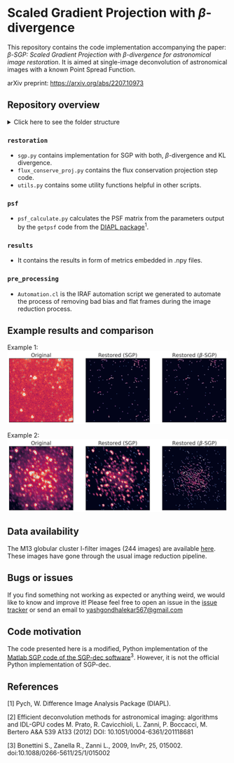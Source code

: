 # Scaled Gradient Projection with $\beta$-divergence

This repository contains the code implementation accompanying the paper: *$\beta$-SGP: Scaled Gradient Projection with $\beta$-divergence for astronomical image restoration*. It is aimed at single-image deconvolution of astronomical images with a known Point Spread Function.

arXiv preprint: https://arxiv.org/abs/2207.10973

## Repository overview

<details>
<summary>Click here to see the folder structure</summary>
<pre>

.
├── images
│   ├── crowded_flux_subdiv.png
│   ├── crowded_subdiv_example.png
│   ├── ellipticity_ratio.png
│   ├── flux_frac_diff.png
│   ├── flux_line_plot_stamps.png
│   ├── flux_subdiv.png
│   ├── fwhm_ratio.png
│   └── subdiv_example.png
├── pre_processing
│   └── Automation.cl
├── psf
│   ├── get_psf_coeffs.bash
│   ├── psf_calculate.py
│   ├── psfccfbrd210048_1_1.bin.txt
│   ├── psfccfbrd210048_1_1_img.fits
│   ├── psf_estimation.bash
│   ├── psf_mat_show.ipynb
│   ├── psf_steps_and_params.MD
│   └── README.md
├── README.md
├── restoration
│   ├── application_sgp_star_stamps.py
│   ├── application_sgp_subdivisions.py
│   ├── flux_conserve_proj.py
│   ├── sgp.py
│   ├── simulated_test
│   │   ├── data
│   │   │   ├── NGC7027_255.mat
│   │   │   └── satellite_25500.mat
│   │   └── __init__.py
│   ├── simulation_test_sgp.py
│   ├── tests.py
│   └── utils.py
└── results
    ├── CROWDED_SUBDIV_BEST_BETA_INIT.npy
    ├── CROWDED_SUBDIV_EXEC_TIME_BETA.npy
    ├── CROWDED_SUBDIV_EXEC_TIME.npy
    ├── CROWDED_SUBDIV_NUM_ITERS_BETA.npy
    ├── CROWDED_SUBDIV_NUM_ITERS.npy
    ├── CROWDED_SUBDIV_ORIGCAT_2sigma.csv
    ├── CROWDED_SUBDIV_ORIGCAT.csv
    ├── CROWDED_SUBDIV_ORIG_FLUX_BETA.npy
    ├── CROWDED_SUBDIV_ORIG_FLUX.npy
    ├── CROWDED_SUBDIV_ORIGIMG_BETA.fits
    ├── CROWDED_SUBDIV_ORIGIMG.fits
    ├── CROWDED_SUBDIV_RESTORED_BETA.csv
    ├── CROWDED_SUBDIV_RESTORED_BETA_MATCHED.csv
    ├── CROWDED_SUBDIV_RESTORED.csv
    ├── CROWDED_SUBDIV_RESTORED_FLUX_BETA.npy
    ├── CROWDED_SUBDIV_RESTORED_FLUX.npy
    ├── CROWDED_SUBDIV_RESTOREDIMG_BETA.fits
    ├── CROWDED_SUBDIV_RESTOREDIMG.fits
    ├── CROWDED_SUBDIV_RESTORED_MATCHED.csv
    ├── ELLIPTICITY_RATIO_BETA.npy
    ├── ELLIPTICITY_RATIO.npy
    ├── EXEC_TIME_BETA.npy
    ├── EXEC_TIME.npy
    ├── FLUX_FRACTIONAL_DIFFERENCE_BETA.npy
    ├── FLUX_FRACTIONAL_DIFFERENCE.npy
    ├── FWHM_RATIO_BETA.npy
    ├── FWHM_RATIO.npy
    ├── NUM_ITERS_BETA.npy
    ├── NUM_ITERS.npy
    ├── ORIG_FLUX_BETA.npy
    ├── ORIG_FLUX.npy
    ├── RESTORED_FLUX_BETA.npy
    ├── RESTORED_FLUX.npy
    ├── SUBDIV_BEST_BETA_INIT.npy
    ├── SUBDIV_EXEC_TIME_BETA.npy
    ├── SUBDIV_EXEC_TIME.npy
    ├── SUBDIV_NUM_ITERS_BETA.npy
    ├── SUBDIV_NUM_ITERS.npy
    ├── SUBDIV_ORIGCAT.csv
    ├── SUBDIV_ORIG_FLUX_BETA.npy
    ├── SUBDIV_ORIG_FLUX.npy
    ├── SUBDIV_ORIGIMG_BETA.fits
    ├── SUBDIV_ORIGIMG.fits
    ├── SUBDIV_RESTORED_BETA.csv
    ├── SUBDIV_RESTORED_BETA_MATCHED.csv
    ├── SUBDIV_RESTORED.csv
    ├── SUBDIV_RESTORED_FLUX_BETA.npy
    ├── SUBDIV_RESTORED_FLUX.npy
    ├── SUBDIV_RESTOREDIMG_BETA.fits
    ├── SUBDIV_RESTOREDIMG.fits
    ├── SUBDIV_RESTORED_MATCHED.csv
    ├── WD_RADIAL_PROFILE_DISTANCE_BETA.npy
    └── WD_RADIAL_PROFILE_DISTANCE.npy

7 directories

</pre>
</details>

### `restoration`
- `sgp.py` contains implementation for SGP with both, $\beta$-divergence and KL divergence.
- `flux_conserve_proj.py` contains the flux conservation projection step code.
- `utils.py` contains some utility functions helpful in other scripts.

### `psf`

- `psf_calculate.py` calculates the PSF matrix from the parameters output by the `getpsf` code from the [DIAPL package](https://users.camk.edu.pl/pych/DIAPL/)<sup>1</sup>.

### `results`

- It contains the results in form of metrics embedded in .npy files.

### `pre_processing`

- `Automation.cl` is the IRAF automation script we generated to automate the process of removing bad bias and flat frames during the image reduction process.

## Example results and comparison

Example 1:
![Example 1](https://github.com/Yash-10/beta-sgp/blob/master/images/subdiv_example.png?raw=true)

Example 2:
![Example 2](https://github.com/Yash-10/beta-sgp/blob/master/images/crowded_subdiv_example.png?raw=true)

## Data availability

The M13 globular cluster I-filter images (244 images) are available [here](https://drive.google.com/file/d/13Vk2TpXgSB6IoLUIv-zdh-XI53wJp-0y/view?usp=sharing). These images have gone through the usual image reduction pipeline.

## Bugs or issues

If you find something not working as expected or anything weird, we would like to know and improve it! Please feel free to open an issue in the [issue tracker](https://github.com/Yash-10/fc_sgp-star-restoration/issues) or send an email to yashgondhalekar567@gmail.com

## Code motivation

The code presented here is a modified, Python implementation of the [Matlab SGP code of the SGP-dec software](https://www.unife.it/prin/software)<sup>3</sup>. However, it is not the official Python implementation of SGP-dec.

## References

[1] Pych, W. Difference Image Analysis Package (DIAPL).

[2] Efficient deconvolution methods for astronomical imaging: algorithms and IDL-GPU codes M.  Prato, R.  Cavicchioli, L.  Zanni, P.  Boccacci, M.  Bertero A&A 539 A133 (2012) DOI: 10.1051/0004-6361/201118681

[3] Bonettini S., Zanella R., Zanni L., 2009, InvPr, 25, 015002. doi:10.1088/0266-5611/25/1/015002

